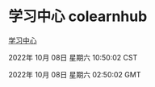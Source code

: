 # 学习中心 colearnhub
[学习中心](http://27.19.33.125:56308/colearnhub/)

2022年 10月 08日 星期六 10:50:02 CST

2022年 10月 08日 星期六 02:50:02 GMT
